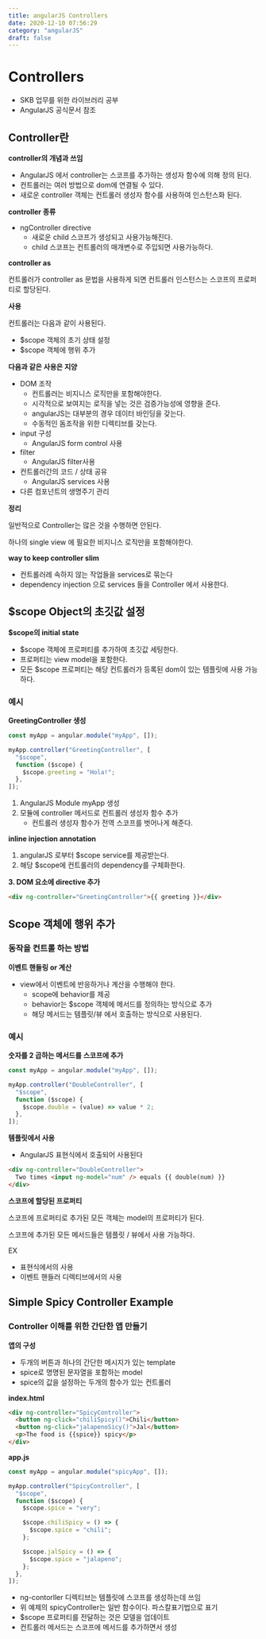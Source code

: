 ```yaml
---
title: angularJS Controllers
date: 2020-12-10 07:56:29
category: "angularJS"
draft: false
---
```


# Controllers

- SKB 업무를 위한 라이브러리 공부
- AngularJS 공식문서 참조

## Controller란

**controller의 개념과 쓰임**

- AngularJS 에서 controller는 스코프를 추가하는 생성자 함수에 의해 정의 된다.
- 컨트롤러는 여러 방법으로 dom에 연결될 수 있다.
- 새로운 controller 객체는 컨트롤러 생성자 함수를 사용하여 인스턴스화 된다.

**controller 종류**

- ngController directive
  - 새로운 child 스코프가 생성되고 사용가능해진다.
  - child 스코프는 컨트롤러의 매개변수로 주입되면 사용가능하다.

**controller as**

컨트롤러가 controller as 문법을 사용하게 되면 컨트롤러 인스턴스는 스코프의 프로퍼티로 할당된다.

**사용**

컨트롤러는 다음과 같이 사용된다.

- $scope 객체의 초기 상태 설정
- $scope 객체에 행위 추가

**다음과 같은 사용은 지양**

- DOM 조작
  - 컨트롤러는 비지니스 로직만을 포함해야한다.
  - 시각적으로 보여지는 로직을 넣는 것은 검증가능성에 영향을 준다.
  - angularJS는 대부분의 경우 데이터 바인딩을 갖는다.
  - 수동적인 돔조작을 위한 디렉티브를 갖는다.
- input 구성
  - AngularJS form control 사용
- filter
  - AngularJS filter사용
- 컨트롤러간의 코드 / 상태 공유
  - AngularJS services 사용
- 다른 컴포넌트의 생명주기 관리

**정리**

일반적으로 Controller는 많은 것을 수행하면 안된다.

하나의 single view 에 필요한 비지니스 로직만을 포함해야한다.

**way to keep controller slim**

- 컨트롤러레 속하지 않는 작업들을 services로 묶는다
- dependency injection 으로 services 들을 Controller 에서 사용한다.

## $scope Object의 초깃값 설정

**$scope의 initial state**

- $scope 객체에 프로퍼티를 추가하여 초깃값 세팅한다.
- 프로퍼티는 view model을 포함한다.
- 모든 $scope 프로퍼티는 해당 컨트롤러가 등록된 dom이 있는 템플릿에 사용 가능하다.

### 예시

**GreetingController 생성**

```js
const myApp = angular.module("myApp", []);

myApp.controller("GreetingController", [
  "$scope",
  function ($scope) {
    $scope.greeting = "Hola!";
  },
]);
```

1. AngularJS Module myApp 생성
2. 모듈에 controller 메서드로 컨트롤러 생성자 함수 추가
   - 컨트롤러 생성자 함수가 전역 스코프를 벗어나게 해준다.

**inline injection annotation**

1. angularJS 로부터 $scope service를 제공받는다.
2. 해당 $scope에 컨트롤러의 dependency를 구체화한다.

**3. DOM 요소에 directive 추가**

```html
<div ng-controller="GreetingController">{{ greeting }}</div>
```

## Scope 객체에 행위 추가

### 동작을 컨트롤 하는 방법

**이벤트 핸들링 or 계산**

- view에서 이벤트에 반응하거나 계산을 수행해야 한다.
  - scope에 behavior를 제공
  - behavior는 $scope 객체에 메서드를 정의하는 방식으로 추가
  - 해당 메서드는 템플릿/뷰 에서 호출하는 방식으로 사용된다.

### 예시

**숫자를 2 곱하는 메서드를 스코프에 추가**

```js
const myApp = angular.module("myApp", []);

myApp.controller("DoubleController", [
  "$scope",
  function ($scope) {
    $scope.double = (value) => value * 2;
  },
]);
```

**템플릿에서 사용**

- AngularJS 표현식에서 호출되어 사용된다

```html
<div ng-controller="DoubleController">
  Two times <input ng-model="num" /> equals {{ double(num) }}
</div>
```

**스코프에 할당된 프로퍼티**

스코프에 프로퍼티로 추가된 모든 객체는 model의 프로퍼티가 된다.

스코프에 추가된 모든 메서드들은 템플릿 / 뷰에서 사용 가능하다.

EX

- 표현식에서의 사용
- 이벤트 핸들러 디렉티브에서의 사용

## Simple Spicy Controller Example

### Controller 이해를 위한 간단한 앱 만들기

**앱의 구성**

- 두개의 버튼과 하나의 간단한 메시지가 있는 template
- spice로 명명된 문자열을 포함하는 model
- spice의 값을 설정하는 두개의 함수가 있는 컨트롤러

**index.html**

```html
<div ng-controller="SpicyController">
  <button ng-click="chiliSpicy()">Chili</button>
  <button ng-click="jalapenoSicy()">Jal</button>
  <p>The food is {{spice}} spicy</p>
</div>
```

**app.js**

```js
const myApp = angular.module("spicyApp", []);

myApp.controller("SpicyController", [
  "$scope",
  function ($scope) {
    $scope.spice = "very";

    $scope.chiliSpicy = () => {
      $scope.spice = "chili";
    };

    $scope.jalSpicy = () => {
      $scope.spice = "jalapeno";
    };
  },
]);
```

- ng-contorller 디렉티브는 템플릿에 스코프를 생성하는데 쓰임
- 위 예제의 spicyController는 일반 함수이다. 파스칼표기법으로 표기
- $scope 프로퍼티를 전달하는 것은 모델을 업데이트
- 컨트롤러 메서드는 스코프에 메서드를 추가하면서 생성
